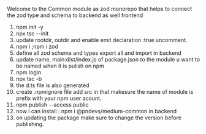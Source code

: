 Welcome to the Common module as zod monorepo that helps to connect the zod type and schema to backend as well frontend 

1. npm init -y
2. npx tsc --init
3. update rootdir, outdir and enable emit declaration :true uncomment.
4. npm i ;npm i zod
5. define all zod schema and types export all and import in backend
6. update name, main:dist/index.js of package.json to the module u want to be named when it is pulish on npm
7. npm login
8. npx tsc -b
9. the d.ts file is also generated
10. create .npmignore file add src in that makesure the name of module is prefix with your npm user acount.
11. npm publish --access public
12. now i can install : npm i @pndevs/medium-common in backend
13. on updating the package make sure to change the version before publishing.
